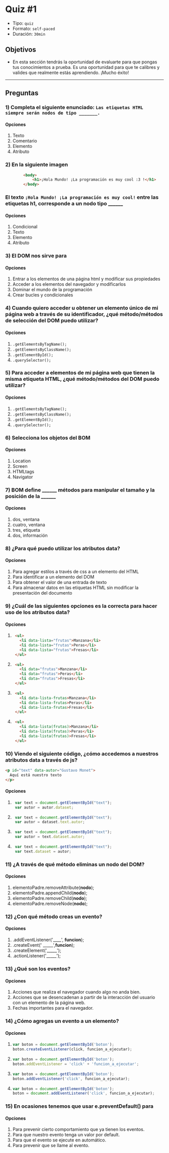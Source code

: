 # Quiz #1

- Tipo: `quiz`
- Formato: `self-paced`
- Duración: `30min`

## Objetivos

- En esta sección tendrás la oportunidad de evaluarte para que pongas tus
  conocimientos a prueba. Es una oportunidad para que te calibres y valides que
  realmente estás aprendiendo. ¡Mucho éxito!

***

## Preguntas

### 1) Completa el siguiente enunciado: `Las etiquetas HTML siempre serán nodos de tipo _______.`

#### Opciones

  1. Texto
  2. Comentario
  3. Elemento
  4. Atributo

<solution style="display:none;">3</solution>

### 2) En la siguiente imagen

```html
        <body>
            <h1>¡Hola Mundo! ¡La programación es muy cool :3 !</h1>
        </body>

```

### El texto `¡Hola Mundo! ¡La programación es muy cool!` entre las etiquetas h1, corresponde a un nodo tipo ______

#### Opciones

  1. Condicional
  2. Texto
  3. Elemento
  4. Atributo

<solution style="display:none;">2</solution>

### 3) El DOM nos sirve para

#### Opciones

  1. Entrar a los elementos de una página html y modificar sus propiedades
  2. Acceder a los elementos del navegador y modificarlos
  3. Dominar el mundo de la programación
  4. Crear bucles y condicionales

<solution style="display:none;">1</solution>

### 4) Cuando quiero acceder u obtener un elemento único de mi página web a través de su identificador, ¿qué método/métodos de selección del DOM puedo utilizar?

#### Opciones

  1. `.getElementsByTagName();`
  2. `.getElementsByClassName();`
  3. `.getElementById();`
  4. `.querySelector();`

<solution style="display:none;">3</solution>

### 5) Para acceder a elementos de mi página web que tienen la misma etiqueta HTML, ¿qué método/métodos del DOM puedo utilizar?

#### Opciones

  1. `.getElementsByTagName();`
  2. `.getElementsByClassName();`
  3. `.getElementById();`
  4. `.querySelector();`

<solution style="display:none;">1</solution>

### 6) Selecciona los objetos del BOM

#### Opciones

  1. Location
  2. Screen
  3. HTMLtags
  4. Navigator

<solution style="display:none;">1,2,4</solution>

### 7) BOM define ______ métodos para manipular el tamaño y la posición de la ______

#### Opciones

  1. dos, ventana
  2. cuatro, ventana
  3. tres, etiqueta
  4. dos, información

<solution style="display:none;">2</solution>

### 8) ¿Para qué puedo utilizar los atributos data?

#### Opciones

  1. Para agregar estilos a través de css a un elemento del HTML
  2. Para identificar a un elemento del DOM
  3. Para obtener el valor de una entrada de texto
  4. Para almacenar datos en las etiquetas HTML sin modificar la presentación
     del documento

<solution style="display:none;">4</solution>

### 9) ¿Cuál de las siguientes opciones es la correcta para hacer uso de los atributos data?

#### Opciones

1. ```html
    <ul>
      <li data-lista="frutas">Manzana</li>
      <li data-lista="frutas">Peras</li>
      <li data-lista="frutas">Fresas</li>
    </ul>
   ```

2. ```html
    <ul>
      <li data="frutas">Manzana</li>
      <li data="frutas">Peras</li>
      <li data="frutas">Fresas</li>
    </ul>
   ```

3. ```html
    <ul>
      <li data-lista-frutas>Manzana</li>
      <li data-lista-frutas>Peras</li>
      <li data-lista-frutas>Fresas</li>
    </ul>
   ```

4. ```html
    <ul>
      <li data-lista(frutas)>Manzana</li>
      <li data-lista(frutas)>Peras</li>
      <li data-lista(frutas)>Fresas</li>
    </ul>
   ```

<solution style="display:none;">1</solution>

### 10)  Viendo el siguiente código, ¿cómo accedemos a nuestros atributos data a través de js?

```html
<p id="text" data-autor="Gustavo Monet">
  Aquí está nuestro texto
</p>
```

#### Opciones

1. ```javascript
    var text = document.getElementById("text");
    var autor = autor.dataset;
   ```

2. ```javascript
    var text = document.getElementById("text");
    var autor = dataset.text.autor;
   ```
3. ```javascript
    var text = document.getElementById("text");
    var autor = text.dataset.autor;
   ```
4. ```javascript
    var text = document.getElementById("text");
    var text.dataset = autor;
   ```

<solution style="display:none;">3</solution>

### 11) ¿A través de qué método eliminas un nodo del DOM?

#### Opciones

  1. elementoPadre.removeAttribute(**nodo**);
  2. elementoPadre.appendChild(**nodo**);
  3. elementoPadre.removeChild(**nodo**);
  4. elementoPadre.removeNode(**nodo**);

<solution style="display:none;">3</solution>

### 12) ¿Con qué método creas un evento?

#### Opciones

  1. .addEventListener('____', **funcion**);
  2. .createEvent(' _____',**funcion**);
  3. .createElement('_____');
  4. .actionListener('_____');

<solution style="display:none;">1</solution>

### 13) ¿Qué son los eventos?

#### Opciones

  1. Acciones que realiza el navegador cuando algo no anda bien.
  2. Acciones que se desencadenan a partir de la interacción del usuario con
     un elemento de la página web.
  3. Fechas importantes para el navegador.

<solution style="display:none;">2</solution>

### 14) ¿Cómo agregas un evento a un elemento?

#### Opciones

1. ```javascript
   var boton = document.getElementById('boton');
   boton.createEventListener(click, funcion_a_ejecutar);
   ```
2. ```javascript
   var boton = document.getElementById('boton');
   boton.addEventListener = 'click' + 'funcion_a_ejecutar';
   ```
3. ```javascript
   var boton = document.getElementById('boton');
   boton.addEventListener('click', funcion_a_ejecutar);
   ```
4. ```javascript
   var boton = document.getElementById('boton');
   boton = document.addEventListener('click', funcion_a_ejecutar);
   ```

<solution style="display:none;">3</solution>

### 15) En ocasiones tenemos que usar e.preventDefault() para

#### Opciones

  1. Para prevenir cierto comportamiento que ya tienen los eventos.
  2. Para que nuestro evento tenga un valor por default.
  3. Para que el evento se ejecute en automático.
  4. Para prevenir que se llame al evento.

<solution style="display:none;">1</solution>
